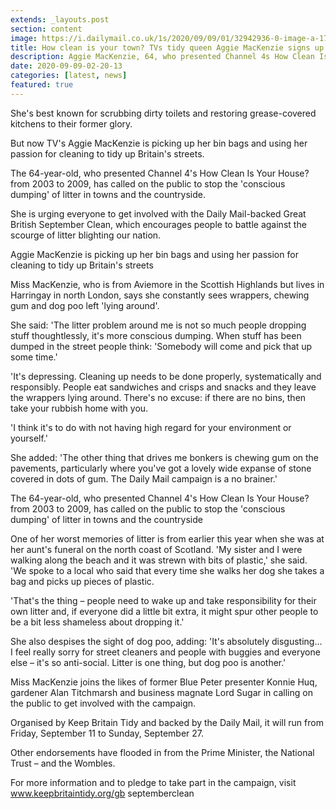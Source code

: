 ```yaml
---
extends: _layouts.post
section: content
image: https://i.dailymail.co.uk/1s/2020/09/09/01/32942936-0-image-a-17_1599612547458.jpg 
title: How clean is your town? TVs tidy queen Aggie MacKenzie signs up to the big British litter pick  
description: Aggie MacKenzie, 64, who presented Channel 4s How Clean Is Your House? from 2003 to 2009, has called on the public to stop the conscious dumping of litter in towns and the countryside. 
date: 2020-09-09-02-20-13 
categories: [latest, news] 
featured: true 
--- 
```

She's best known for scrubbing dirty toilets and restoring grease-covered kitchens to their former glory.

But now TV's Aggie MacKenzie is picking up her bin bags and using her passion for cleaning to tidy up Britain's streets.

The 64-year-old, who presented Channel 4's How Clean Is Your House? from 2003 to 2009, has called on the public to stop the 'conscious dumping' of litter in towns and the countryside.

She is urging everyone to get involved with the Daily Mail-backed Great British September Clean, which encourages people to battle against the scourge of litter blighting our nation.

Aggie MacKenzie is picking up her bin bags and using her passion for cleaning to tidy up Britain's streets

Miss MacKenzie, who is from Aviemore in the Scottish Highlands but lives in Harringay in north London, says she constantly sees wrappers, chewing gum and dog poo left 'lying around'.

She said: 'The litter problem around me is not so much people dropping stuff thoughtlessly, it's more conscious dumping. When stuff has been dumped in the street people think: 'Somebody will come and pick that up some time.' 

'It's depressing. Cleaning up needs to be done properly, systematically and responsibly. People eat sandwiches and crisps and snacks and they leave the wrappers lying around. There's no excuse: if there are no bins, then take your rubbish home with you.

'I think it's to do with not having high regard for your environment or yourself.'

She added: 'The other thing that drives me bonkers is chewing gum on the pavements, particularly where you've got a lovely wide expanse of stone covered in dots of gum. The Daily Mail campaign is a no brainer.'

The 64-year-old, who presented Channel 4's How Clean Is Your House? from 2003 to 2009, has called on the public to stop the 'conscious dumping' of litter in towns and the countryside

One of her worst memories of litter is from earlier this year when she was at her aunt's funeral on the north coast of Scotland. 'My sister and I were walking along the beach and it was strewn with bits of plastic,' she said. 'We spoke to a local who said that every time she walks her dog she takes a bag and picks up pieces of plastic.

'That's the thing – people need to wake up and take responsibility for their own litter and, if everyone did a little bit extra, it might spur other people to be a bit less shameless about dropping it.'

She also despises the sight of dog poo, adding: 'It's absolutely disgusting... I feel really sorry for street cleaners and people with buggies and everyone else – it's so anti-social. Litter is one thing, but dog poo is another.'

Miss MacKenzie joins the likes of former Blue Peter presenter Konnie Huq, gardener Alan Titchmarsh and business magnate Lord Sugar in calling on the public to get involved with the campaign.

Organised by Keep Britain Tidy and backed by the Daily Mail, it will run from Friday, September 11 to Sunday, September 27.

Other endorsements have flooded in from the Prime Minister, the National Trust – and the Wombles.

For more information and to pledge to take part in the campaign, visit www.keepbritaintidy.org/gb septemberclean

